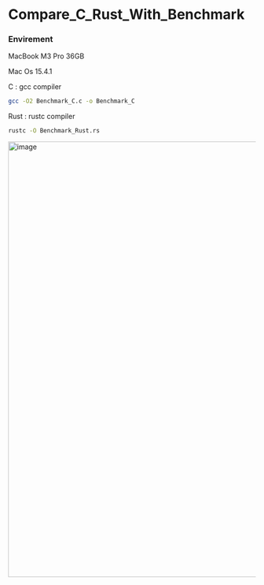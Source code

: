 # Compare_C_Rust_With_Benchmark

### Envirement
MacBook M3 Pro 36GB

Mac Os 15.4.1

C : gcc compiler 

```zsh
gcc -O2 Benchmark_C.c -o Benchmark_C
```

Rust : rustc compiler 

```zsh
rustc -O Benchmark_Rust.rs
```

<img width="884" alt="image" src="https://github.com/user-attachments/assets/f0744a82-6140-4dce-899e-3763a177a952" />
